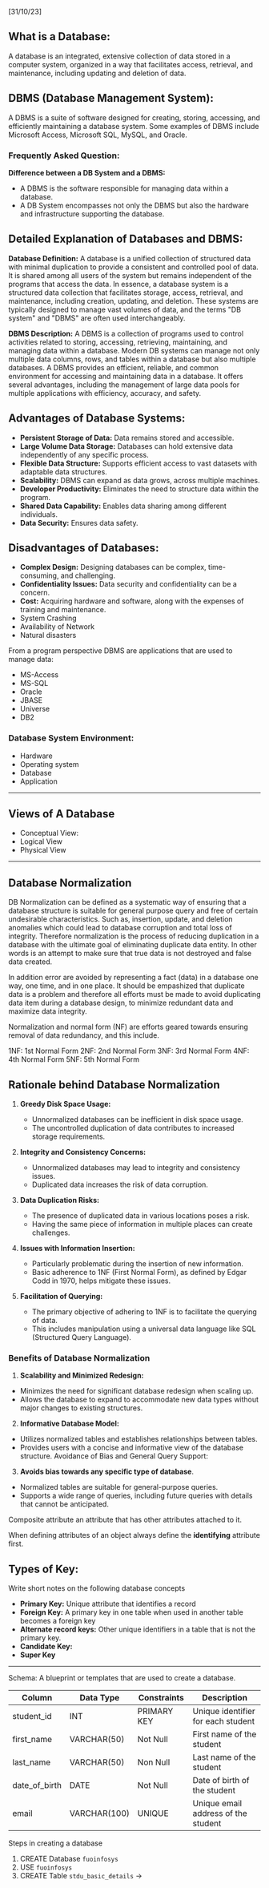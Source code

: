 [31/10/23]
## **What is a Database:**
A database is an integrated, extensive collection of data stored in a computer system, organized in a way that facilitates access, retrieval, and maintenance, including updating and deletion of data.

## **DBMS (Database Management System):**
A DBMS is a suite of software designed for creating, storing, accessing, and efficiently maintaining a database system. Some examples of DBMS include Microsoft Access, Microsoft SQL, MySQL, and Oracle.

### Frequently Asked Question:

**Difference between a DB System and a DBMS:**
- A DBMS is the software responsible for managing data within a database.
- A DB System encompasses not only the DBMS but also the hardware and infrastructure supporting the database.

## **Detailed Explanation of Databases and DBMS:**

**Database Definition:**
A database is a unified collection of structured data with minimal duplication to provide a consistent and controlled pool of data. It is shared among all users of the system but remains independent of the programs that access the data. In essence, a database system is a structured data collection that facilitates storage, access, retrieval, and maintenance, including creation, updating, and deletion. These systems are typically designed to manage vast volumes of data, and the terms "DB system" and "DBMS" are often used interchangeably.

**DBMS Description:**
A DBMS is a collection of programs used to control activities related to storing, accessing, retrieving, maintaining, and managing data within a database. Modern DB systems can manage not only multiple data columns, rows, and tables within a database but also multiple databases. A DBMS provides an efficient, reliable, and common environment for accessing and maintaining data in a database. It offers several advantages, including the management of large data pools for multiple applications with efficiency, accuracy, and safety.

## Advantages of Database Systems:

- **Persistent Storage of Data:** Data remains stored and accessible.
- **Large Volume Data Storage:** Databases can hold extensive data independently of any specific process.
- **Flexible Data Structure:** Supports efficient access to vast datasets with adaptable data structures.
- **Scalability:** DBMS can expand as data grows, across multiple machines.
- **Developer Productivity:** Eliminates the need to structure data within the program.
- **Shared Data Capability:** Enables data sharing among different individuals.
- **Data Security:** Ensures data safety.

## Disadvantages of Databases:

- **Complex Design:** Designing databases can be complex, time-consuming, and challenging.
- **Confidentiality Issues:** Data security and confidentiality can be a concern.
- **Cost:** Acquiring hardware and software, along with the expenses of training and maintenance.
- System Crashing
- Availability of Network
- Natural disasters

From a program perspective DBMS are applications that are used to manage data:
- MS-Access
- MS-SQL
- Oracle
- JBASE
- Universe
- DB2



### Database System Environment: 
- Hardware
- Operating system
- Database
- Application


---
## Views of A Database

- Conceptual View: 
- Logical View
- Physical View

---

## Database Normalization

DB Normalization can be defined as a systematic way of ensuring that a database structure is suitable for general purpose query and free of certain undesirable characteristics. Such as, insertion, update, and deletion anomalies which could lead to database corruption and total loss of integrity. Therefore normalization is the process of reducing duplication in a database with the ultimate goal of eliminating duplicate data entity. In other words is an attempt to make sure that true data is not destroyed and false data created. 

In addition error are avoided by representing a fact (data) in a database one way, one time, and in one place. It should be empashized that duplicate data is a problem and therefore all efforts must be made to avoid duplicating data item during a database design, to minimize redundant data and maximize data integrity. 

Normalization and normal form (NF) are efforts geared towards ensuring removal of data redundancy, and this include. 

1NF: 1st Normal Form
2NF: 2nd Normal Form
3NF: 3rd Normal Form
4NF: 4th Normal Form
5NF: 5th Normal Form


## Rationale behind Database Normalization
1. **Greedy Disk Space Usage:**
   - Unnormalized databases can be inefficient in disk space usage.
   - The uncontrolled duplication of data contributes to increased storage requirements.

2. **Integrity and Consistency Concerns:**
   - Unnormalized databases may lead to integrity and consistency issues.
   - Duplicated data increases the risk of data corruption.

3. **Data Duplication Risks:**
   - The presence of duplicated data in various locations poses a risk.
   - Having the same piece of information in multiple places can create challenges.

4. **Issues with Information Insertion:**
   - Particularly problematic during the insertion of new information.
   - Basic adherence to 1NF (First Normal Form), as defined by Edgar Codd in 1970, helps mitigate these issues.

5. **Facilitation of Querying:**
   - The primary objective of adhering to 1NF is to facilitate the querying of data.
   - This includes manipulation using a universal data language like SQL (Structured Query Language).

### Benefits of Database Normalization

1. **Scalability and Minimized Redesign:**

- Minimizes the need for significant database redesign when scaling up.
- Allows the database to expand to accommodate new data types without major changes to existing structures.

2. **Informative Database Model:**

- Utilizes normalized tables and establishes relationships between tables.
- Provides users with a concise and informative view of the database structure.
Avoidance of Bias and General Query Support:

3. **Avoids bias towards any specific type of database**.
- Normalized tables are suitable for general-purpose queries.
- Supports a wide range of queries, including future queries with details that cannot be anticipated.



Composite attribute an attribute that has other attributes attached to it. 

When defining attributes of an object always define the **identifying** attribute first. 
## Types of Key:
Write short notes on the following database concepts
- **Primary Key:** Unique attribute that identifies a record
- **Foreign Key:** A primary key in one table when used in another table becomes a foreign key
- **Alternate record keys:** Other unique identifiers in a table that is not the primary key. 
- **Candidate Key:** 
- **Super Key**
---

Schema: A blueprint or templates that are used to create a database. 

| Column          | Data Type   | Constraints| Description                             |
| --------------- | ----------- | ---------------------------------------- | --------------------------------------- |
| student_id      | INT         | PRIMARY KEY                              | Unique identifier for each student      |
| first_name      | VARCHAR(50) | Not Null                                 | First name of the student               |
| last_name       | VARCHAR(50) | Non Null                                          | Last name of the student                |
| date_of_birth   | DATE        | Not Null                                          | Date of birth of the student            |
| email           | VARCHAR(100)| UNIQUE                                   | Unique email address of the student    |


Steps in creating a database
1. CREATE  Database `fuoinfosys`
2. USE `fuoinfosys`
3. CREATE Table `stdu_basic_details` 
	-> 